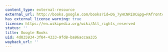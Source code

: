 ```yaml
---
content_type: external-resource
external_url: http://books.google.com/books?id=DG_7yHCNRI0C&pg=PAfrontcover
has_external_license_warning: true
license: https://en.wikipedia.org/wiki/All_rights_reserved
status: ''
title: Google Books
uid: 4d035934-3f04-4333-9fd8-ba96accaa335
wayback_url: ''
---
```

